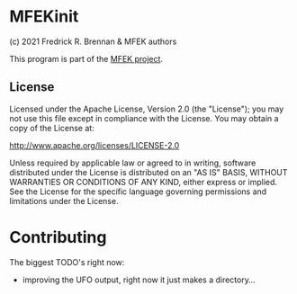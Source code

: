 # MFEKinit

(c) 2021 Fredrick R. Brennan & MFEK authors

This program is part of the [MFEK project](https://github.com/MFEK/).

## License

Licensed under the Apache License, Version 2.0 (the "License");
you may not use this file except in compliance with the License.
You may obtain a copy of the License at:

http://www.apache.org/licenses/LICENSE-2.0

Unless required by applicable law or agreed to in writing, software
distributed under the License is distributed on an "AS IS" BASIS,
WITHOUT WARRANTIES OR CONDITIONS OF ANY KIND, either express or implied.
See the License for the specific language governing permissions and
limitations under the License.

# Contributing

The biggest TODO's right now:

* improving the UFO output, right now it just makes a directory…
